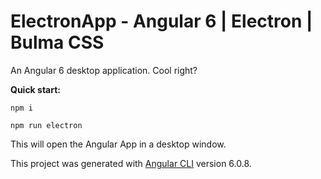 # ElectronApp - Angular 6 | Electron | Bulma CSS

An Angular 6 desktop application. Cool right?

**Quick start:**

`npm i`

`npm run electron`

This will open the Angular App in a desktop window.

This project was generated with [Angular CLI](https://github.com/angular/angular-cli) version 6.0.8.
